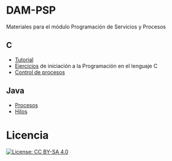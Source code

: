 # DAM-PSP
Materiales para el módulo Programación de Servicios y Procesos

## C
* [Tutorial](https://www.learn-c.org/)
* [Ejercicios](https://github.com/franlu/DAM-PSP/tree/master/EjerciciosC) de iniciación a la Programación en el lenguaje C
* [Control de procesos](https://github.com/franlu/DAM-PSP/tree/master/Control_procesos)

## Java
* [Procesos](https://github.com/franlu/DAM-PSP/tree/master/UD1-MultiProceso)
* [Hilos](UD2-Multihilo)


# Licencia

[![License: CC BY-SA 4.0](https://img.shields.io/badge/License-CC%20BY--SA%204.0-lightgrey.svg)](https://creativecommons.org/licenses/by-sa/4.0/)
